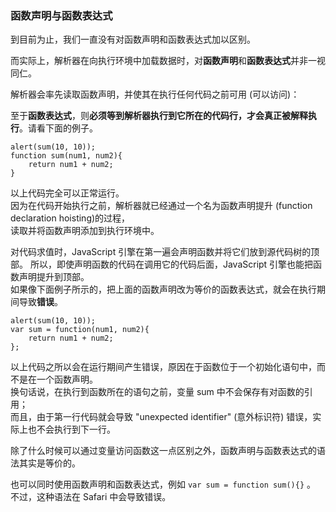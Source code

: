 ### 函数声明与函数表达式

到目前为止，我们一直没有对函数声明和函数表达式加以区别。  

而实际上，<red>解析器在向执行环境中加载数据时</red>，对**函数声明**和**函数表达式**并非一视同仁。

<red>解析器会率先读取函数声明，并使其在执行任何代码之前可用 (可以访问)</red>：

至于**函数表达式**，则**必须等到解析器执行到它所在的代码行，才会真正被解释执行**。请看下面的例子。  

	alert(sum(10, 10));
    function sum(num1, num2){
    	return num1 + num2;
    }

以上代码完全可以正常运行。  
因为在代码开始执行之前，解析器就已经通过一个名为<red>函数声明提升</red>
(function declaration hoisting)的过程，  
<red>读取并将函数声明添加到执行环境中</red>。

对代码求值时，JavaScript 引擎<red>在第一遍会声明函数并将它们放到源代码树的顶部</red>。
所以，即使声明函数的代码在调用它的代码后面，JavaScript 引擎也能把函数声明提升到顶部。  
如果像下面例子所示的，把上面的函数声明改为等价的函数表达式，就会在执行期间导致**错误**。  

	alert(sum(10, 10));
    var sum = function(num1, num2){
    	return num1 + num2;
    };

以上代码之所以会在运行期间产生错误，原因在于函数位于一个初始化语句中，而不是在一个函数声明。  
换句话说，在执行到函数所在的语句之前，变量 sum 中不会保存有对函数的引用；  
而且，由于第一行代码就会导致 "unexpected identifier" (意外标识符) 错误，实际上也不会执行到下一行。
     
除了<red>什么时候可以通过变量访问函数</red>这一点区别之外，函数声明与函数表达式的语法其实是<red>等价</red>的。

     
也可以同时使用函数声明和函数表达式，例如 `var sum = function sum(){}` 。  
不过，这种语法在 Safari 中会导致错误。

